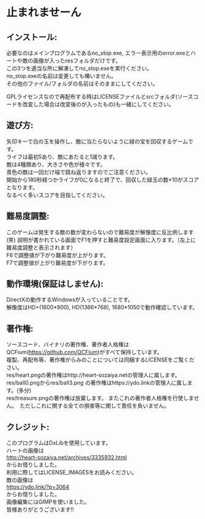 # 止まれませーん

## インストール:  
必要なのはメインプログラムであるno_stop.exe, エラー表示用のerror.exeとハートや敵の画像が入ったresフォルダだけです。  
この3つを適当な所に解凍してno_stop.exeを実行ください。  
no_stop.exeの名前は変更しても構いません。  
その他のファイル/フォルダの名前はそのままにしてください。  

GPLライセンスなので再配布する時はLICENSEファイルとsrcフォルダ(ソースコードを改変した場合は改変後のが入ったもの)も一緒にしてください。  

## 遊び方:  
矢印キーで白の玉を操作し、敵に当たらないように緑の宝を回収するゲームです。  
ライフは最初5あり、敵にあたると1減ります。  
敵は4種類あり、大きさや色が様々です。  
青色の敵は一回だけ端で跳ね返りますのでご注意ください。  
開始から180秒経つかライフが0になると終了で、回収した緑玉の数×10がスコアとなります。  
なるべく多いスコアを目指してください。  

## 難易度調整:  
このゲームは発生する敵の数が変わらないので難易度が解像度に反比例します(笑)
説明が書かれている画面でF1を押すと難易度設定画面に入ります。（左上に難易度調整と表示されます）  
F6で調整値が下がり難易度が上がります。  
F7で調整値が上がり難易度が下がります。  

## 動作環境(保証はしません):  
DirectXの動作するWindowsが入っていることです。  
解像度はHD+(1600\*900), HD(1366\*768), 1680\*1050で動作確認しています。  

## 著作権:  
ソースコード、バイナリの著作権、著作者人格権はQCFium(https://github.com/QCFium)がすべて保持しています。  
複製、再配布等、著作権がらみのことについては同梱するLICENSEをご覧ください。  
res/heart.pngの著作権はhttp://heart-sozaiya.netの管理人に属します。  
res/ball0.pngからres/ball3.png の著作権はhttps://ydo.linkの管理人に属します。(多分)  
res/treasure.pngの著作権は放棄します。 またこれの著作者人格権を行使しません。　ただしこれに関する全ての損害等に関して責任を負いません。  

## クレジット:  
このプログラムはDxLibを使用しています。  
ハートの画像は  
http://heart-sozaiya.net/archives/3335932.html  
からお借りしました。  
利用に際してはLICENSE_IMAGESをお読みください。  
敵の画像は  
https://ydo.link/?p=3064  
からお借りしました。  
画像編集にはGIMPを使いました。  
皆様ありがとうございます!!  
